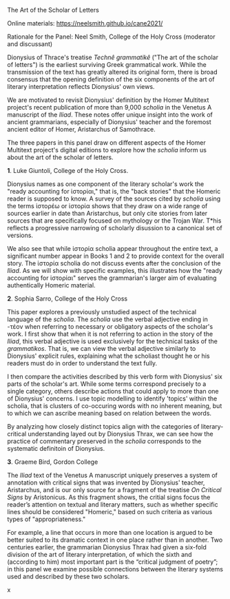 The Art of the Scholar of Letters

Online materials: https://neelsmith.github.io/cane2021/


Rationale for the Panel:  Neel Smith, College of the Holy Cross (moderator and discussant)

Dionysius of Thrace's treatise *Technê grammatikê* ("The art of the scholar of letters") is the earliest surviving Greek grammatical work.  While the transmission of the text has greatly altered its original form, there is broad consensus that the opening definition of the six components of the art of literary interpretation reflects Dionysius' own views.

We are motivated to revisit Dionysius' definition by the Homer Multitext project's recent  publication of more than 9,000 *scholia* in the Venetus A manuscript of the *Iliad*.  These notes offer unique insight into the work of ancient grammarians, especially of Dionysius' teacher and the foremost ancient editor of Homer, Aristarchus of Samothrace.

The three papers in this panel draw on different aspects of the Homer Multitext project's digital editions to explore how the *scholia* inform us about the art of the scholar of letters.


**1**. Luke Giuntoli, College of the Holy Cross.

Dionysius names as one component of the literary scholar's work the "ready accounting for ἱστορίαι," that is, the "back stories" that the Homeric reader is supposed to know.  A survey of the sources cited by *scholia* using the terms ἱστορέω or ἱστορία shows that they draw on a wide range of sources earlier in date than Aristarchus, but only cite stories from later sources that are specifically focused on mythology or the Trojan War.  T*his reflects a progressive narrowing of scholarly disussion to a canonical set of versions.

We also see that while ἱστορία scholia appear throughout the entire text, a significant number appear in Books 1 and 2 to provide context for the overall story. The ἱστορία scholia do not discuss events after the conclusion of the *Iliad*.  As we will show with specific examples, this illustrates how the "ready accounting for ἱστορίαι" serves the grammarian's larger aim of evaluating authentically Homeric material.


**2**. Sophia Sarro, College of the Holy Cross

This paper explores a previously unstudied aspect of the technical language of the *scholia*.  The *scholia* use the verbal adjective ending in -τέον when referring to necessary or obligatory aspects of the scholar's work.  I first show that when it is not referring to action in the story of the *Iliad*, this verbal adjective is used exclusively for the technical tasks of the *grammatikos*.   That is, we can view the verbal adjective similarly to Dionysius' explicit rules, explaining what the scholiast thought he or his readers must do in order to understand the text fully.

I then compare the activities described by this verb form with Dionysius' six parts of the scholar's art.  While some terms correspond precisely to a single category, others describe actions that could apply to more than one of Dionysius' concerns.  I use topic modelling to identify 'topics' within the scholia, that is clusters of co-occuring words with no inherent meaning, but to which we can ascribe meaning based on relation between the words.

By analyzing how closely distinct topics align with the categories of literary-critical understanding layed out by Dionysius Thrax, we can see how the practice of commentary preserved in the *scholia* corresponds to the systematic definitoin of Dionysius.



**3**. Graeme Bird, Gordon College

The *Iliad* text of the Venetus A manuscript uniquely preserves a system of annotation with critical signs that was invented by Dionysius' teacher, Aristarchus, and is our only source for a fragment of the treatise *On Critical Signs* by Aristonicus.  As this fragment shows, the critial signs focus the reader’s attention on textual and literary matters, such as whether specific lines should be considered "Homeric," based on such criteria as various types of "appropriateness."  


For example, a line that occurs in more than one location is argued to be better suited to its dramatic context in one place rather than in another.  Two centuries earlier, the grammarian Dionysius Thrax had given a six-fold division of the art of literary interpretation, of which the sixth and (according to him) most important part is the “critical judgment of poetry”; in this panel we examine possible connections between the literary systems used and described by these two scholars.













x
